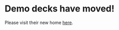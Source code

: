 # Demo decks have moved!

Please visit their new home [here](https://github.com/department-of-veterans-affairs/va-mobile-feature-support/tree/main/demo-decks).
